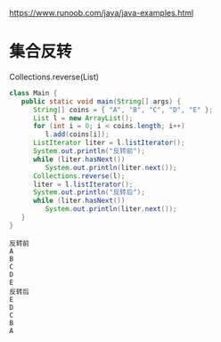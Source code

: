 https://www.runoob.com/java/java-examples.html

# 集合反转

Collections.reverse(List) 

```java
class Main {
   public static void main(String[] args) {
      String[] coins = { "A", "B", "C", "D", "E" };
      List l = new ArrayList();
      for (int i = 0; i < coins.length; i++)
         l.add(coins[i]);
      ListIterator liter = l.listIterator();
      System.out.println("反转前");
      while (liter.hasNext())
         System.out.println(liter.next());
      Collections.reverse(l);
      liter = l.listIterator();
      System.out.println("反转后");
      while (liter.hasNext())
         System.out.println(liter.next());
   }
}
```



```
反转前
A
B
C
D
E
反转后
E
D
C
B
A
```